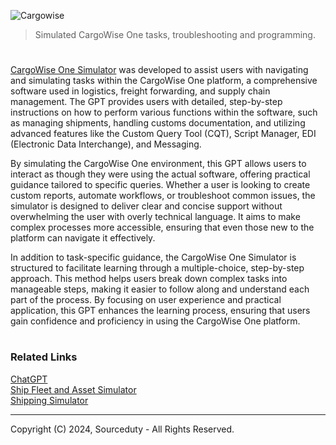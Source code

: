 ![Cargowise](https://github.com/user-attachments/assets/59d33240-8ddf-4558-97c7-5761fd29f48a)

> Simulated CargoWise One tasks, troubleshooting and programming.

#

[CargoWise One Simulator](https://chatgpt.com/g/g-a2kwsu4NF-cargowise-one-simulator) was developed to assist users with navigating and simulating tasks within the CargoWise One platform, a comprehensive software used in logistics, freight forwarding, and supply chain management. The GPT provides users with detailed, step-by-step instructions on how to perform various functions within the software, such as managing shipments, handling customs documentation, and utilizing advanced features like the Custom Query Tool (CQT), Script Manager, EDI (Electronic Data Interchange), and Messaging.

By simulating the CargoWise One environment, this GPT allows users to interact as though they were using the actual software, offering practical guidance tailored to specific queries. Whether a user is looking to create custom reports, automate workflows, or troubleshoot common issues, the simulator is designed to deliver clear and concise support without overwhelming the user with overly technical language. It aims to make complex processes more accessible, ensuring that even those new to the platform can navigate it effectively.

In addition to task-specific guidance, the CargoWise One Simulator is structured to facilitate learning through a multiple-choice, step-by-step approach. This method helps users break down complex tasks into manageable steps, making it easier to follow along and understand each part of the process. By focusing on user experience and practical application, this GPT enhances the learning process, ensuring that users gain confidence and proficiency in using the CargoWise One platform.

#
### Related Links

[ChatGPT](https://github.com/sourceduty/ChatGPT)
<br>
[Ship Fleet and Asset Simulator](https://github.com/sourceduty/Ship_Fleet-Asset_Simulator)
<br>
[Shipping Simulator](https://github.com/sourceduty/Shipping_Simulator)

***
Copyright (C) 2024, Sourceduty - All Rights Reserved.
